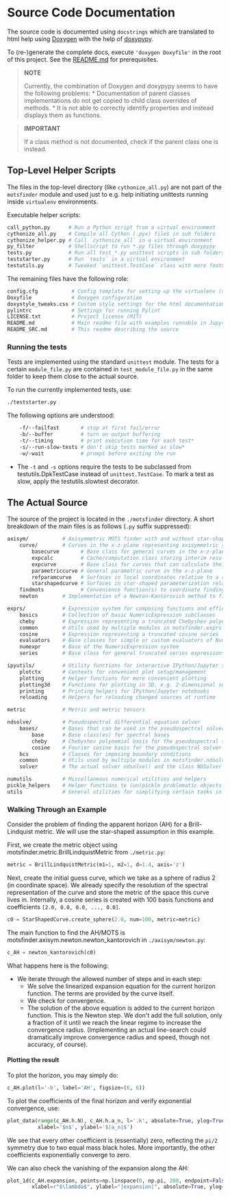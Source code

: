 # Source Code Documentation

The source code is documented using `docstrings` which are translated to html
help using [Doxygen](http://www.stack.nl/~dimitri/doxygen/) with the help of
[doxypypy](https://pypi.org/project/doxypypy/).

To (re-)generate the complete docs, execute `'doxygen Doxyfile'` in the root
of this project. See the [README.md](README.md) for prerequisites.

> **NOTE**
>
> Currently, the combination of Doxygen and doxypypy seems to have the
> following problems:
>     * Documentation of parent classes implementations do not get copied to
>       child class overrides of methods.
>     * It is not able to correctly identify properties and instead displays
>       them as functions.

> **IMPORTANT**
>
> If a class method is not documented, check if the parent class one is
> instead.

## Top-Level Helper Scripts

The files in the top-level directory (like `cythonize_all.py`) are not part of
the `motsfinder` module and used just to e.g. help initiating unittests
running inside `virtualenv` environments.

Executable helper scripts:

```bash
call_python.py      # Run a Python script from a virtual environment
cythonize_all.py    # Compile all Cython (.pyx) files in sub folders
cythonize_helper.py # Call `cythonize_all` in a virtual environment
py_filter           # Shellscript to run *.py files through doxypypy
tests.py            # Run all test_*.py unittest scripts in sub folders
teststarter.py      # Run `tests` in a virtual environment
testutils.py        # Tweaked `unittest.TestCase` class with more features
```

The remaining files have the following role:

```bash
config.cfg           # Config template for setting up the virtualenv (see contents)
Doxyfile             # Doxygen configuration
doxystyle_tweaks.css # Custom style settings for the html documentation
pylintrc             # Settings for running Pylint
LICENSE.txt          # Project license (MIT)
README.md            # Main readme file with examples runnable in Jupyter
README_SRC.md        # This readme describing the source
```

### Running the tests

Tests are implemented using the standard `unittest` module. The tests for a
certain `module_file.py` are contained in `test_module_file.py` in the same
folder to keep them close to the actual source.

To run the currently implemented tests, use:

```bash
./teststarter.py
```

The following options are understood:

```bash
    -f/--failfast       # stop at first fail/error
    -b/--buffer         # turn on output buffering
    -t/--timing         # print execution time for each test*
    -s/--run-slow-tests # don't skip tests marked as slow*
    -w/-wait            # prompt before exiting the run
```

* The `-t` and `-s` options require the tests to be subclassed from
testutils.DpkTestCase instead of `unittest.TestCase`. To mark a test as
slow, apply the testutils.slowtest decorator.


## The Actual Source

The source of the project is located in the `./motsfinder` directory. A short
breakdown of the main files is as follows (`.py` suffix suppressed):

```bash
axisym/           # Axisymmetric MOTS finder with and without star-shaped assumption
    curve/        # Curves in the x-z-plane representing axisymmetric surfaces in 3D
        basecurve       # Base class for general curves in the x-z-plane
        expcalc         # Cache/computation class storing interim results of calculations
        expcurve        # Base class for curves that can calculate their expansion
        parametriccurve # General parametric curve in the x-z-plane
        refparamcurve   # Surfaces in local coordinates relative to a reference shape
        starshapedcurve # Surfaces in star-shaped parameterization relative to some origin
    findmots            # Convenience function(s) to coordinate finding MOTSs
    newton        # Implementation of a Newton-Kantorovich method to find MOTSs

exprs/            # Expression system for composing functions and efficiently evaluating them and their derivatives
    basics        # Collection of basic NumericExpression subclasses
    cheby         # Expression representing a truncated Chebyshev polynomial series
    common        # Utils used by multiple modules in motsfinder.exprs
    cosine        # Expression representing a truncated cosine series
    evaluators    # Base classes for simple or custom evaluators of NumericExpression sub classes
    numexpr       # Base of the NumericExpression system
    series        # Base class for general truncated series expressions

ipyutils/         # Utility functions for interactive IPython/Jupyter sessions
    plotctx       # Contexts for convenient plot setup/management
    plotting      # Helper functions for more convenient plotting
    plotting3d    # Functions for plotting in 3D, e.g. 2-dimensional surfaces via plot_2d()
    printing      # Printing helpers for IPython/Jupyter notebooks
    reloading     # Helpers for reloading changed sources at runtime

metric            # Metric and metric tensors

ndsolve/          # Pseudospectral differential equation solver
    bases/        # Bases that can be used in the pseudospectral solver
        base      # Base class(es) for spectral bases
        cheby     # Chebyshev polynomial basis for the pseudospectral solver
        cosine    # Fourier cosine basis for the pseudospectral solver
    bcs           # Classes for imposing boundary conditions
    common        # Utils used by multiple modules in motsfinder.ndsolve
    solver        # The actual solver ndsolve() and the class NDSolver

numutils          # Miscellaneous numerical utilities and helpers
pickle_helpers    # Helper functions to (un)pickle problematic objects
utils             # General utilities for simplifying certain tasks in Python
```

### Walking Through an Example

Consider the problem of finding the apparent horizon (AH) for a
Brill-Lindquist metric. We will use the star-shaped assumption in this
example.

First, we create the metric object using
motsfinder.metric.BrillLindquistMetric from `./metric.py`:

```.py
metric = BrillLindquistMetric(m1=1, m2=1, d=1.4, axis='z')
```

Next, create the initial guess curve, which we take as a sphere of radius 2
(in coordinate space). We already specify the resolution of the spectral
representation of the curve and store the metric of the space this curve lives
in. Internally, a cosine series is created with 100 basis functions and
coefficients `[2.0, 0.0, 0.0, ..., 0.0]`.

```.py
c0 = StarShapedCurve.create_sphere(2.0, num=100, metric=metric)
```

The main function to find the AH/MOTS is
motsfinder.axisym.newton.newton_kantorovich in `./axisym/newton.py`:

```.py
c_AH = newton_kantorovich(c0)
```

What happens here is the following:

* We iterate through the allowed number of steps and in each step:
    * We solve the linearized expansion equation for the current horizon
      function. The terms are provided by the curve itself.
    * We check for convergence.
    * The solution of the above equation is added to the current horizon
      function. This is the Newton step. We don't add the full solution, only
      a fraction of it until we reach the linear regime to increase the
      convergence radius. (Implementing an actual line-search could
      dramatically improve convergence radius and speed, though not accuracy,
      of course).

#### Plotting the result

To plot the horizon, you may simply do:

```.py
c_AH.plot(l='-b', label='AH', figsize=(6, 6))
```

To plot the coefficients of the final horizon and verify exponential
convergence, use:

```.py
plot_data(range(c_AH.h.N), c_AH.h.a_n, l='.k', absolute=True, ylog=True,
          xlabel='$n$', ylabel='$|a_n|$')
```

We see that every other coefficient is (essentially) zero, reflecting the
`pi/2` symmetry due to two equal mass black holes. More importantly, the other
coefficients exponentially converge to zero.

We can also check the vanishing of the expansion along the AH:

```.py
plot_1d(c_AH.expansion, points=np.linspace(0, np.pi, 200, endpoint=False)[1:],
        xlabel=r"$\lambda$", ylabel="|expansion|", absolute=True, ylog=True)
```
